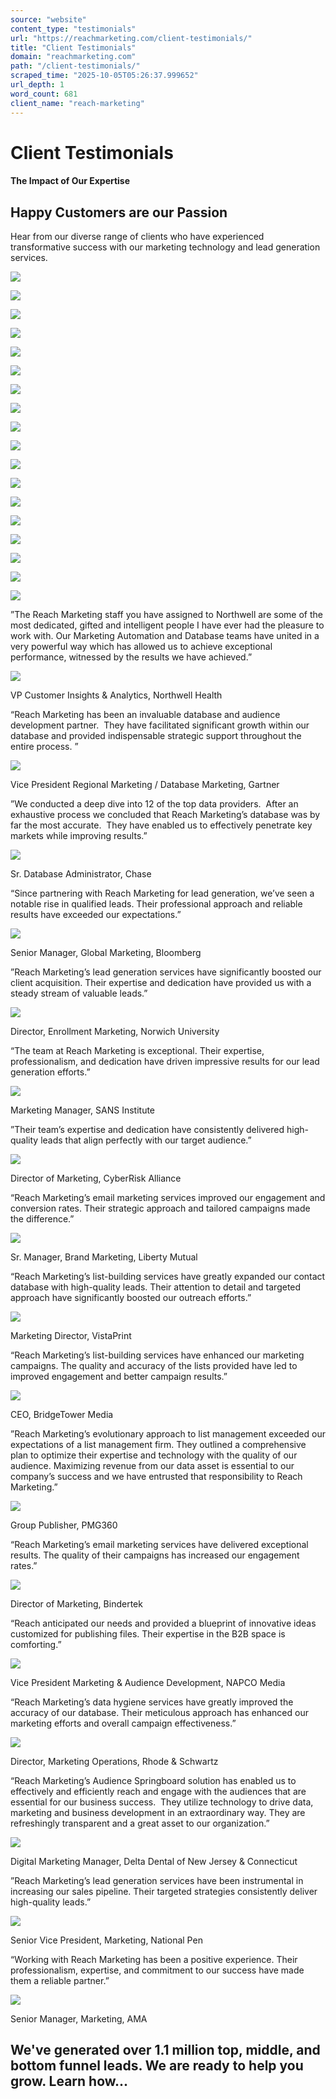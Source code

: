 ```yaml
---
source: "website"
content_type: "testimonials"
url: "https://reachmarketing.com/client-testimonials/"
title: "Client Testimonials"
domain: "reachmarketing.com"
path: "/client-testimonials/"
scraped_time: "2025-10-05T05:26:37.999652"
url_depth: 1
word_count: 681
client_name: "reach-marketing"
---
```


# Client Testimonials

#### The Impact of Our Expertise

## Happy Customers are our Passion

Hear from our diverse range of clients who have experienced transformative success with our marketing technology and lead generation services.

![](https://reachmarketing.com/wp-content/uploads/2024/06/Andantex-logo_new1.png)

![](https://reachmarketing.com/wp-content/uploads/2024/06/appian1.png)

![](https://reachmarketing.com/wp-content/uploads/2024/06/autel.png)

![](https://reachmarketing.com/wp-content/uploads/2024/06/autodesk2.png)

![](https://reachmarketing.com/wp-content/uploads/2024/06/Cisco-logo.png)

![](https://reachmarketing.com/wp-content/uploads/2024/06/Cloudflare-logo.png)

![](https://reachmarketing.com/wp-content/uploads/2024/06/Gartner11.png)

![](https://reachmarketing.com/wp-content/uploads/2024/06/genesys9.png)

![](https://reachmarketing.com/wp-content/uploads/2024/06/Google-Logo3.png)

![](https://reachmarketing.com/wp-content/uploads/2024/06/Logitech-Logo4.png)

![](https://reachmarketing.com/wp-content/uploads/2024/06/neustar6.png)

![](https://reachmarketing.com/wp-content/uploads/2023/11/SANS_Institute_Logo.svg.png)

![](https://reachmarketing.com/wp-content/uploads/2023/11/SAP_2011_logo.svg.png)

![](https://reachmarketing.com/wp-content/uploads/2023/11/verizon.jpg)

![](https://reachmarketing.com/wp-content/uploads/2023/11/vida.png)

![](https://reachmarketing.com/wp-content/uploads/2024/06/VMware-logo5.png)

![](https://reachmarketing.com/wp-content/uploads/2024/06/Zoom-Logo8.png)

![](https://reachmarketing.com/wp-content/uploads/2024/06/Adobe-logo4.png)

”The Reach Marketing staff you have assigned to Northwell are some of the most dedicated, gifted and intelligent people I have ever had the pleasure to work with. Our Marketing Automation and Database teams have united in a very powerful way which has allowed us to achieve exceptional performance, witnessed by the results we have achieved.”

![](https://reachmarketing.com/wp-content/uploads/2024/06/Northwell_Health_logo.svg.png)

VP Customer Insights & Analytics, Northwell Health

“Reach Marketing has been an invaluable database and audience development partner.  They have facilitated significant growth within our database and provided indispensable strategic support throughout the entire process. ”

![](https://reachmarketing.com/wp-content/uploads/2024/06/Gartner_logo.svg.png)

Vice President Regional Marketing / Database Marketing, Gartner

”We conducted a deep dive into 12 of the top data providers.  After an exhaustive process we concluded that Reach Marketing’s database was by far the most accurate.  They have enabled us to effectively penetrate key markets while improving results.”

![](https://reachmarketing.com/wp-content/uploads/2025/04/Chase-logo.png)

Sr. Database Administrator, Chase

“Since partnering with Reach Marketing for lead generation, we’ve seen a notable rise in qualified leads. Their professional approach and reliable results have exceeded our expectations.”

![](https://reachmarketing.com/wp-content/uploads/2024/08/Bloomberg-logо.svg)

Senior Manager, Global Marketing, Bloomberg

”Reach Marketing’s lead generation services have significantly boosted our client acquisition. Their expertise and dedication have provided us with a steady stream of valuable leads.”

![](https://reachmarketing.com/wp-content/uploads/2024/08/Norwich_University.svg)

Director, Enrollment Marketing, Norwich University

“The team at Reach Marketing is exceptional. Their expertise, professionalism, and dedication have driven impressive results for our lead generation efforts.”

![](https://reachmarketing.com/wp-content/uploads/2023/11/SANS_Institute_Logo.svg.png)

Marketing Manager, SANS Institute

”Their team’s expertise and dedication have consistently delivered high-quality leads that align perfectly with our target audience.”

![](https://reachmarketing.com/wp-content/uploads/2024/08/cyber-risk-alliance-logo.png)

Director of Marketing, CyberRisk Alliance

“Reach Marketing’s email marketing services improved our engagement and conversion rates. Their strategic approach and tailored campaigns made the difference.”

![](https://reachmarketing.com/wp-content/uploads/2024/08/Liberty-Mutual-Logo.svg)

Sr. Manager, Brand Marketing, Liberty Mutual

“Reach Marketing’s list-building services have greatly expanded our contact database with high-quality leads. Their attention to detail and targeted approach have significantly boosted our outreach efforts.”

![](https://reachmarketing.com/wp-content/uploads/2024/06/Vista_Color.png)

Marketing Director, VistaPrint

“Reach Marketing’s list-building services have enhanced our marketing campaigns. The quality and accuracy of the lists provided have led to improved engagement and better campaign results.”

![](https://reachmarketing.com/wp-content/uploads/2024/08/bridgetower-logo.svg)

CEO, BridgeTower Media

”Reach Marketing’s evolutionary approach to list management exceeded our expectations of a list management firm. They outlined a comprehensive plan to optimize their expertise and technology with the quality of our audience. Maximizing revenue from our data asset is essential to our company’s success and we have entrusted that responsibility to Reach Marketing.”

![](https://reachmarketing.com/wp-content/uploads/2024/07/pmg360.svg)

Group Publisher, PMG360

“Reach Marketing’s email marketing services have delivered exceptional results. The quality of their campaigns has increased our engagement rates.”

![](https://reachmarketing.com/wp-content/uploads/2024/08/bindertek-logo.svg)

Director of Marketing, Bindertek

“Reach anticipated our needs and provided a blueprint of innovative ideas customized for publishing files. Their expertise in the B2B space is comforting.”

![](https://reachmarketing.com/wp-content/uploads/2024/06/NAPCOMedia_Color.png)

Vice President Marketing & Audience Development, NAPCO Media

“Reach Marketing’s data hygiene services have greatly improved the accuracy of our database. Their meticulous approach has enhanced our marketing efforts and overall campaign effectiveness.”

![](https://reachmarketing.com/wp-content/uploads/2024/06/2560px-Rohde__Schwarz_Logo.svg.png)

Director, Marketing Operations, Rhode & Schwartz

“Reach Marketing’s Audience Springboard solution has enabled us to effectively and efficiently reach and engage with the audiences that are essential for our business success.  They utilize technology to drive data, marketing and business development in an extraordinary way. They are refreshingly transparent and a great asset to our organization.”

![](https://reachmarketing.com/wp-content/uploads/2024/06/Delta_Dental_Logo.webp)

Digital Marketing Manager, Delta Dental of New Jersey & Connecticut

”Reach Marketing’s lead generation services have been instrumental in increasing our sales pipeline. Their targeted strategies consistently deliver high-quality leads.”

![](https://reachmarketing.com/wp-content/uploads/2024/08/national-pen.svg)

Senior Vice President, Marketing, National Pen

“Working with Reach Marketing has been a positive experience. Their professionalism, expertise, and commitment to our success have made them a reliable partner.”

![](https://reachmarketing.com/wp-content/uploads/2024/08/AMA_logo.svg)

Senior Manager, Marketing, AMA

## We've generated over 1.1 million top, middle, and bottom funnel leads. We are ready to help you grow. Learn how...